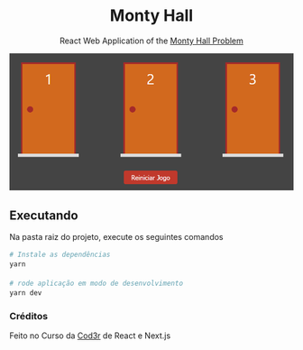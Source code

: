 <div align="center">
  <h1>Monty Hall</h1>
  <p>React Web Application of the
    <a href="https://en.wikipedia.org/wiki/Monty_Hall_problem" target="_blank">
      Monty Hall Problem
    </a>
  </p>
  <img src=".github/Capa.png" alt="Capa Monty Hall">
</div>

## Executando

Na pasta raiz do projeto, execute os seguintes comandos

```bash
# Instale as dependências
yarn

# rode aplicação em modo de desenvolvimento
yarn dev
```

### Créditos

Feito no Curso da [Cod3r](cod3r_next) de React e Next.js

[monty_hall]: https://en.wikipedia.org/wiki/Monty_Hall_problem
[cod3r_next]: https://www.cod3r.com.br/courses/nextjs
